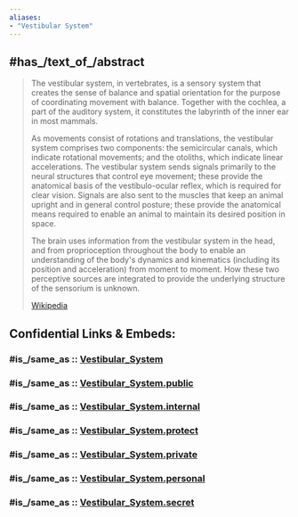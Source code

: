 ```yaml
---
aliases:
- "Vestibular System"
---
```


## #has_/text_of_/abstract 

> The vestibular system, in vertebrates, is a sensory system that creates the sense of balance and spatial orientation for the purpose of coordinating movement with balance. Together with the cochlea, a part of the auditory system, it constitutes the labyrinth of the inner ear in most mammals.
>
> As movements consist of rotations and translations, the vestibular system comprises two components: the semicircular canals, which indicate rotational movements; and the otoliths, which indicate linear accelerations. The vestibular system sends signals primarily to the neural structures that control eye movement; these provide the anatomical basis of the vestibulo-ocular reflex, which is required for clear vision. Signals are also sent to the muscles that keep an animal upright and in general control posture; these provide the anatomical means required to enable an animal to maintain its desired position in space.
>
> The brain uses information from the vestibular system in the head, and from proprioception throughout the body to enable an understanding of the body's dynamics and kinematics (including its position and acceleration) from moment to moment. How these two perceptive sources are integrated to provide the underlying structure of the sensorium is unknown.
>
> [Wikipedia](https://en.wikipedia.org/wiki/Vestibular%20system) 


## Confidential Links & Embeds: 

### #is_/same_as :: [Vestibular_System](/_Standards/bio/Medicine/Anatomy/Nervous_System/Sensory_System/Vestibular_System.md) 

### #is_/same_as :: [Vestibular_System.public](/_public/bio/Medicine/Anatomy/Nervous_System/Sensory_System/Vestibular_System.public.md) 

### #is_/same_as :: [Vestibular_System.internal](/_internal/bio/Medicine/Anatomy/Nervous_System/Sensory_System/Vestibular_System.internal.md) 

### #is_/same_as :: [Vestibular_System.protect](/_protect/bio/Medicine/Anatomy/Nervous_System/Sensory_System/Vestibular_System.protect.md) 

### #is_/same_as :: [Vestibular_System.private](/_private/bio/Medicine/Anatomy/Nervous_System/Sensory_System/Vestibular_System.private.md) 

### #is_/same_as :: [Vestibular_System.personal](/_personal/bio/Medicine/Anatomy/Nervous_System/Sensory_System/Vestibular_System.personal.md) 

### #is_/same_as :: [Vestibular_System.secret](/_secret/bio/Medicine/Anatomy/Nervous_System/Sensory_System/Vestibular_System.secret.md)

